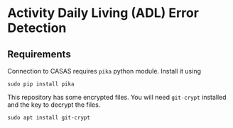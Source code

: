 # Activity Daily Living (ADL) Error Detection

## Requirements
Connection to CASAS requires `pika` python module. Install it using
```
sudo pip install pika
```

This repository has some encrypted files. You will need `git-crypt` installed and the key to decrypt the files.
```
sudo apt install git-crypt
```
